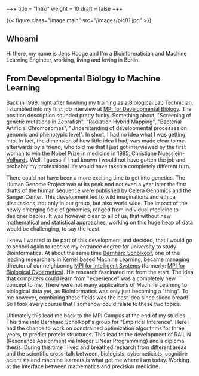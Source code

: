 +++
title = "Intro"
weight = 10
draft = false
+++

{{< figure class="image main" src="/images/pic01.jpg" >}}
## Whoami
Hi there, my name is Jens Hooge and I'm a Bioinformatician and Machine Learning Engineer, working, living and loving in Berlin.

## From Developmental Biology to Machine Learning
Back in 1999, right after finishing my training as a Biological Lab Technician, I stumbled into my first job interview at [MPI for Developmental Biology](http://www.eb.tuebingen.mpg.de). The position description sounded pretty funky. Something about, "Screening of genetic mutations in Zebrafish", "Radiation Hybrid Mapping", "Bacterial Artificial Chromosomes", "Understanding of developmental processes on genomic and phenotypic level". In short, I had no idea what I was getting into. In fact, the dimension of how little idea I had, was made clear to me afterwards by a friend, who told me that I just got interviewed by the first woman to win the Nobel Prize in medicine in 1995, [Christiane Nuesslein-Volhardt](http://www.eb.tuebingen.mpg.de/nc/research/emeriti/research-group-colour-pattern-formation/profile/details/cnv.html). Well, I guess if I had known I would not have gotten the job and probably my professional life would have taken a completely different turn.

There could not have been a more exciting time to get into genetics. The Human Genome Project was at its peak and not even a year later the first drafts of the human sequence were published by Celera Genomics and the Sanger Center. This development led to wild imaginations and ethical discussions, not only in our group, but also world wide. The impact of the newly emerging field of genomics, ranged from individual medicine to designer babies. It was however clear to all of us, that without new mathematical and statistical approaches, working on this huge heap of data would be challenging, to say the least. 

I knew I wanted to be part of this development and decided, that I would go to school again to receive my entrance degree for university to study Bioinformatics. At about the same time [Bernhard Schölkopf](http://ei.is.tuebingen.mpg.de/person/bs), one of the leading researchers in Kernel based Machine Learning, became managing director of our neighboring [MPI for Intelligent Systems](http://www.is.mpg.de/en) (formerly: [MPI for Biological Cybernetics](http://www.kyb.tuebingen.mpg.de/events/event/view-list%7Cpage_id-2.html?tx_cal_controller%5Byear%5D=2015&tx_cal_controller%5Bmonth%5D=12&tx_cal_controller%5Bday%5D=09)). His research fascinated me from the start. The idea that computers could learn from "experience" was a completely new concept to me. There were not many applications of Machine Learning to biological data yet, as Bioinformatics was only just becoming a "thing". To me however, combining these fields was the best idea since sliced bread! So I took every course that I somehow could relate to these two topics.

Ultimately this lead me back to the MPI Campus at the end of my studies. This time into Bernhard Schölkopf's group for "Empirical Inference". Here I had the chance to work on constrained optimization algorithms for three years, to predict protein structures. This lead to the development of RAILIN (Resonance Assignment via Integer LINear Programming) and a diploma thesis. During this time I lived and breathed research from different areas and the scientific cross-talk between, biologists, cyberneticists, cognitive scientists and machine learners is what got me where I am today. Working at the interface between mathematics and precision medicine.